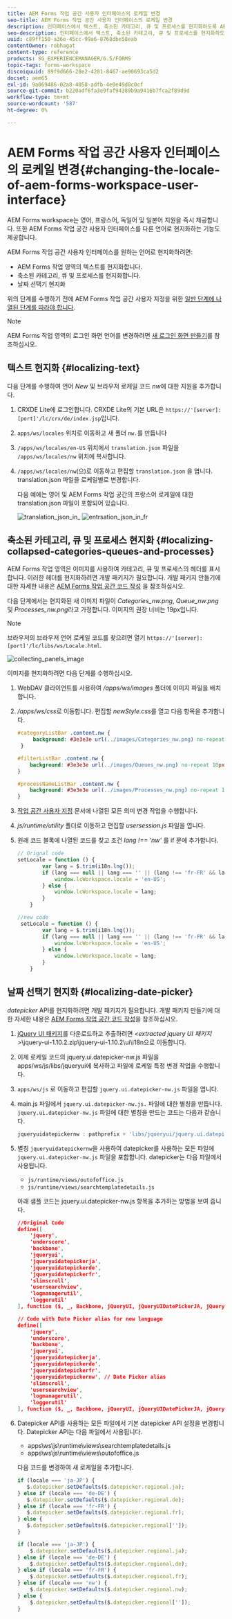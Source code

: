 ```yaml
---
title: AEM Forms 작업 공간 사용자 인터페이스의 로케일 변경
seo-title: AEM Forms 작업 공간 사용자 인터페이스의 로케일 변경
description: 인터페이스에서 텍스트, 축소된 카테고리, 큐 및 프로세스를 현지화하도록 AEM Forms 작업 공간을 수정하는 방법 및 날짜 선택기를 사용합니다.
seo-description: 인터페이스에서 텍스트, 축소된 카테고리, 큐 및 프로세스를 현지화하도록 AEM Forms 작업 공간을 수정하는 방법 및 날짜 선택기를 사용합니다.
uuid: c89ff150-a36e-45cc-99a6-8768dbe58eab
contentOwner: robhagat
content-type: reference
products: SG_EXPERIENCEMANAGER/6.5/FORMS
topic-tags: forms-workspace
discoiquuid: 89f9d666-28e2-4201-8467-ae90693ca5d2
docset: aem65
exl-id: 9a069486-02a8-4058-adfb-4e0e49d8c0cf
source-git-commit: b220adf6fa3e9faf94389b9a9416b7fca2f89d9d
workflow-type: tm+mt
source-wordcount: '587'
ht-degree: 0%

---
```


# AEM Forms 작업 공간 사용자 인터페이스의 로케일 변경{#changing-the-locale-of-aem-forms-workspace-user-interface}

AEM Forms workspace는 영어, 프랑스어, 독일어 및 일본어 지원을 즉시 제공합니다. 또한 AEM Forms 작업 공간 사용자 인터페이스를 다른 언어로 현지화하는 기능도 제공합니다.

AEM Forms 작업 공간 사용자 인터페이스를 원하는 언어로 현지화하려면:

* AEM Forms 작업 영역의 텍스트를 현지화합니다.
* 축소된 카테고리, 큐 및 프로세스를 현지화합니다.
* 날짜 선택기 현지화

위의 단계를 수행하기 전에 AEM Forms 작업 공간 사용자 지정을 위한 [일반 단계에 나열된 단계를 따라야 합니다](../../forms/using/generic-steps-html-workspace-customization.md).

>[!NOTE]
>
>AEM Forms 작업 영역의 로그인 화면 언어를 변경하려면 [새 로그인 화면 만들기](../../forms/using/creating-new-login-screen.md)를 참조하십시오.

## 텍스트 현지화 {#localizing-text}

다음 단계를 수행하여 언어 *New* 및 브라우저 로케일 코드 *nw*&#x200B;에 대한 지원을 추가합니다.

1. CRXDE Lite에 로그인합니다.
CRXDE Lite의 기본 URL은 `https://'[server]:[port]'/lc/crx/de/index.jsp`입니다.
1. `apps/ws/locales` 위치로 이동하고 새 폴더 `nw.`를 만듭니다
1. `/apps/ws/locales/en-US` 위치에서 `translation.json` 파일을 `/apps/ws/locales/nw` 위치에 복사합니다.
1. `/apps/ws/locales/nw`(으)로 이동하고 편집할 `translation.json` 을 엽니다. translation.json 파일을 로케일별로 변경합니다.

   다음 예에는 영어 및 AEM Forms 작업 공간의 프랑스어 로케일에 대한 translation.json 파일이 포함되어 있습니다.

   ![translation_json_in_](assets/translation_json_in_en.png) ![entrsation_json_in_fr](assets/translation_json_in_fr.png)

## 축소된 카테고리, 큐 및 프로세스 현지화 {#localizing-collapsed-categories-queues-and-processes}

AEM Forms 작업 영역은 이미지를 사용하여 카테고리, 큐 및 프로세스의 헤더를 표시합니다. 이러한 헤더를 현지화하려면 개발 패키지가 필요합니다. 개발 패키지 만들기에 대한 자세한 내용은 [AEM Forms 작업 공간 코드 작성](introduction-customizing-html-workspace.md#building-html-workspace-code) 을 참조하십시오.

다음 단계에서는 현지화된 새 이미지 파일이 *Categories_nw.png*, *Queue_nw.png* 및 *Processes_nw.png*&#x200B;라고 가정합니다. 이미지의 권장 너비는 19px입니다.

>[!NOTE]
>
>브라우저의 브라우저 언어 로케일 코드를 찾으려면 열기 `https://'[server]:[port]'/lc/libs/ws/Locale.html`.

![collecting_panels_image](assets/collapsing_panels_image.png)

이미지를 현지화하려면 다음 단계를 수행하십시오.

1. WebDAV 클라이언트를 사용하여 */apps/ws/images* 폴더에 이미지 파일을 배치합니다.
1. */apps/ws/css*&#x200B;로 이동합니다. 편집할 *newStyle.css*&#x200B;를 열고 다음 항목을 추가합니다.

   ```css
   #categoryListBar .content.nw {
        background: #3e3e3e url(../images/Categories_nw.png) no-repeat 10px 10px;
    }
   
   #filterListBar .content.nw {
       background: #3e3e3e url(../images/Queues_nw.png) no-repeat 10px 10px;
   }
   
   #processNameListBar .content.nw {
       background: #3e3e3e url(../images/Processes_nw.png) no-repeat 10px 10px;
   }
   ```

1. [작업 공간 사용자 지정](../../forms/using/introduction-customizing-html-workspace.md) 문서에 나열된 모든 의미 변경 작업을 수행합니다.
1. *js/runtime/utility* 폴더로 이동하고 편집할 *usersession.js* 파일을 엽니다.
1. 원래 코드 블록에 나열된 코드를 찾고 조건 *lang !== &#39;nw&#39;* 를 if 문에 추가합니다.

   ```javascript
   // Orignal code
   setLocale = function () {
           var lang = $.trim(i18n.lng());
           if (lang === null || lang === '' || (lang !== 'fr-FR' && lang !== 'de-DE' && lang !== 'ja-JP')) {
               window.lcWorkspace.locale = 'en-US';
           } else {
               window.lcWorkspace.locale = lang;
           }
       }
   ```

   ```javascript
   //new code
    setLocale = function () {
           var lang = $.trim(i18n.lng());
           if (lang === null || lang === '' || (lang !== 'fr-FR' && lang !== 'de-DE' && lang !== 'ja-JP' && lang !== 'nw')) {
               window.lcWorkspace.locale = 'en-US';
           } else {
               window.lcWorkspace.locale = lang;
           }
       }
   ```

## 날짜 선택기 현지화 {#localizing-date-picker}

*datepicker* API를 현지화하려면 개발 패키지가 필요합니다. 개발 패키지 만들기에 대한 자세한 내용은 [AEM Forms 작업 공간 코드 작성](introduction-customizing-html-workspace.md#building-html-workspace-code)을 참조하십시오.

1. [jQuery UI 패키지](https://jqueryui.com/download/all/)를 다운로드하고 추출하려면 *&lt;extracted jquery UI 패키지>*\jquery-ui-1.10.2.zip\jquery-ui-1.10.2\ui\i18n으로 이동합니다.
1. 이제 로케일 코드의 jquery.ui.datepicker-nw.js 파일을 apps/ws/js/libs/jqueryui에 복사하고 파일에 로케일 특정 변경 작업을 수행합니다.
1. `apps/ws/js` 로 이동하고 편집할 `jquery.ui.datepicker-nw.js` 파일을 엽니다.
1. main.js 파일에서 `jquery.ui.datepicker-nw.js.` 파일에 대한 별칭을 만듭니다. `jquery.ui.datepicker-nw.js` 파일에 대한 별칭을 만드는 코드는 다음과 같습니다.

   ```javascript
   jqueryuidatepickernw : pathprefix + 'libs/jqueryui/jquery.ui.datepicker-nw'
   ```

1. 별칭 `jqueryuidatepickernw`을 사용하여 datepicker를 사용하는 모든 파일에 `jquery.ui.datepicker-nw.js` 파일을 포함합니다. datepicker는 다음 파일에서 사용됩니다.

   * `js/runtime/views/outofoffice.js`
   * `js/runtime/views/searchtemplatedetails.js`

   아래 샘플 코드는 jquery.ui.datepicker-nw.js 항목을 추가하는 방법을 보여 줍니다.

   ```json
   //Original Code
   define([
       'jquery',
       'underscore',
       'backbone',
       'jqueryui',
       'jqueryuidatepickerja',
       'jqueryuidatepickerde',
       'jqueryuidatepickerfr',
       'slimscroll',
       'usersearchview',
       'logmanagerutil',
       'loggerutil'
   ], function ($, _, Backbone, jQueryUI, jQueryUIDatePickerJA, jQueryUIDatePickerDE, jQueryUIDatePickerFR, slimScroll, UserSearch, LogManager, Logger) {
   ```

   ```json
   // Code with Date Picker alias for new language
   define([
       'jquery',
       'underscore',
       'backbone',
       'jqueryui',
       'jqueryuidatepickerja',
       'jqueryuidatepickerde',
       'jqueryuidatepickerfr',
       'jqueryuidatepickernw', // Date Picker alias
       'slimscroll',
       'usersearchview',
       'logmanagerutil',
       'loggerutil'
   ], function ($, _, Backbone, jQueryUI, jQueryUIDatePickerJA, jQueryUIDatePickerDE, jQueryUIDatePickerFR, jQueryUIDatePickerNW, slimScroll, UserSearch, LogManager, Logger) {
   ```

1. Datepicker API를 사용하는 모든 파일에서 기본 datepicker API 설정을 변경합니다. Datepicker API는 다음 파일에서 사용됩니다.

   * apps\ws\js\runtime\views\searchtemplatedetails.js
   * apps\ws\js\runtime\views\outofoffice.js

   다음 코드를 변경하여 새 로케일을 추가합니다.

   ```javascript
   if (locale === 'ja-JP') {
      $.datepicker.setDefaults($.datepicker.regional.ja);
   } else if (locale === 'de-DE') {
      $.datepicker.setDefaults($.datepicker.regional.de);
   } else if (locale === 'fr-FR') {
      $.datepicker.setDefaults($.datepicker.regional.fr);
   } else {
      $.datepicker.setDefaults($.datepicker.regional['']);
   }
   ```

   ```javascript
   if (locale === 'ja-JP') {
       $.datepicker.setDefaults($.datepicker.regional.ja);
   } else if (locale === 'de-DE') {
       $.datepicker.setDefaults($.datepicker.regional.de);
   } else if (locale === 'fr-FR') {
       $.datepicker.setDefaults($.datepicker.regional.fr);
   } else if (locale === 'nw') {
       $.datepicker.setDefaults($.datepicker.regional.nw);
   } else {
       $.datepicker.setDefaults($.datepicker.regional['']);
   }
   ```
